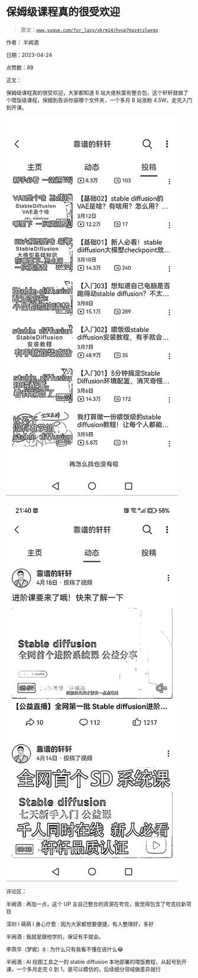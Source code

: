 # 保姆级课程真的很受欢迎

> 原文：[`www.yuque.com/for_lazy/xkrm14/hvup7epz4rzlwxgo`](https://www.yuque.com/for_lazy/xkrm14/hvup7epz4rzlwxgo)

作者： 半阙酒

日期：2023-04-24

点赞数：89

正文：

保姆级课程真的很受欢迎，大家都知道 B 站大佬秋葉有整合包，这个轩轩就做了个喂饭级课程，保姆到告诉你装哪个文件夹，一个多月 B 站涨粉 4.5W，走完入门到开课。

![](img/f32f3bfe177d85a1e4ee4be6d1e05d79.png)

![](img/99f015528a7a4d531e7a446bb3007333.png)

评论区：

半阙酒 : 再加一点，这个 UP 主自己整合的资源在夸克，我觉得包含了夸克拉新项目

深圳 I 萌萌 I 身心疗愈 : 因为大家都想要便捷，有人整理好，多好

半阙酒 : 我就是跟他学的，保证有手就会。

李燕华（梦妮） : 为什么只有我看不懂在说什么😂

半阙酒 : AI 绘图工具之一的 stable diffusion 本地部署的喂饭教程，从起号到开课，一个多月走完 0 到 1，是可以模仿的，后续细分领域做差异就行



